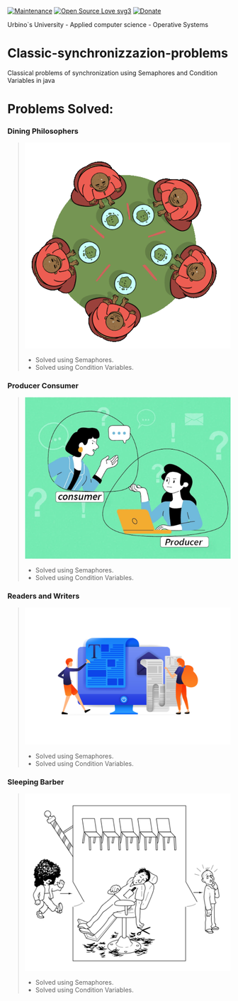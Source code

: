 [![Maintenance](https://img.shields.io/badge/Maintained%3F-yes-green.svg)](https://github.com/R0mb0/Classic-synchronizzazion-problems)
[![Open Source Love svg3](https://badges.frapsoft.com/os/v3/open-source.svg?v=103)](https://github.com/R0mb0/Classic-synchronizzazion-problems)
[![Donate](https://img.shields.io/badge/PayPal-Donate%20to%20Author-blue.svg)](http://paypal.me/R0mb0)

Urbino`s University - Applied computer science - Operative Systems  

# Classic-synchronizzazion-problems
Classical problems of synchronization using Semaphores and Condition Variables in java

# Problems Solved:
### Dining Philosophers
>![dining-philosohers](ReadMeImgs/Dining-Philosophers/Dining-Philosophers.png)
>* Solved using Semaphores.
>* Solved using Condition Variables.

### Producer Consumer
>![Producer-Consumer](ReadMeImgs/Producer-Consumer/Producer-Consumer.png)
>* Solved using Semaphores.
>* Solved using Condition Variables.

### Readers and Writers
>![Readers-and-Writers](ReadMeImgs/Readers-and-Writers/Readers-and-Writers.png)
>* Solved using Semaphores.
>* Solved using Condition Variables.

### Sleeping Barber
>![Sleeping-Barber](ReadMeImgs/Sleeping-Barber/Sleeping-Barber.png)
>* Solved using Semaphores.
>* Solved using Condition Variables.

